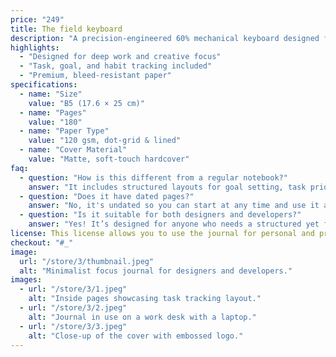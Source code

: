 ```yaml
---
price: "249"
title: The field keyboard
description: "A precision-engineered 60% mechanical keyboard designed for creators on the go. Featuring a lightweight aluminum frame, seamless wireless connectivity, and custom tactile switches for the perfect typing feel."
highlights:
  - "Designed for deep work and creative focus"
  - "Task, goal, and habit tracking included"
  - "Premium, bleed-resistant paper"
specifications:
  - name: "Size"
    value: "B5 (17.6 × 25 cm)"
  - name: "Pages"
    value: "180"
  - name: "Paper Type"
    value: "120 gsm, dot-grid & lined"
  - name: "Cover Material"
    value: "Matte, soft-touch hardcover"
faq:
  - question: "How is this different from a regular notebook?"
    answer: "It includes structured layouts for goal setting, task prioritization, and focus sessions, helping creatives and developers stay productive."
  - question: "Does it have dated pages?"
    answer: "No, it's undated so you can start at any time and use it at your own pace."
  - question: "Is it suitable for both designers and developers?"
    answer: "Yes! It’s designed for anyone who needs a structured yet flexible system for deep work and creative thinking."
license: This license allows you to use the journal for personal and professional productivity. You may not reproduce or distribute its design. Please refer to the full license agreement for more details.
checkout: "#_"
image:
  url: "/store/3/thumbnail.jpeg"
  alt: "Minimalist focus journal for designers and developers."
images:
  - url: "/store/3/1.jpeg"
    alt: "Inside pages showcasing task tracking layout."
  - url: "/store/3/2.jpeg"
    alt: "Journal in use on a work desk with a laptop."
  - url: "/store/3/3.jpeg"
    alt: "Close-up of the cover with embossed logo."
---
```

